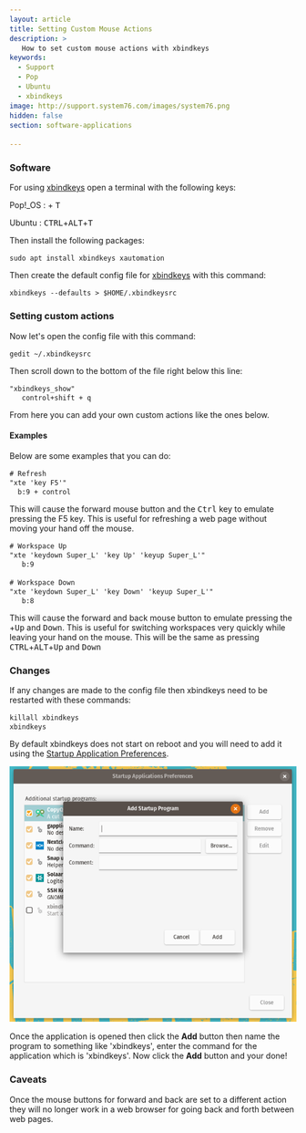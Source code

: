 ```yaml
---
layout: article
title: Setting Custom Mouse Actions
description: >
   How to set custom mouse actions with xbindkeys
keywords:
  - Support
  - Pop
  - Ubuntu
  - xbindkeys
image: http://support.system76.com/images/system76.png
hidden: false
section: software-applications

---
```


### Software

For using <u>xbindkeys</u> open a terminal with the following keys:

Pop!_OS : <kbd><span class="fl-pop-key"></span></kbd> + <kbd>T</kbd>

Ubuntu : <kbd>CTRL</kbd>+<kbd>ALT</kbd>+<kbd>T</kbd>

Then install the following packages:

```
sudo apt install xbindkeys xautomation
```

Then create the default config file for <u>xbindkeys</u> with this command:

```
xbindkeys --defaults > $HOME/.xbindkeysrc
```

### Setting custom actions

Now let's open the config file with this command:

```
gedit ~/.xbindkeysrc
```

Then scroll down to the bottom of the file right below this line:

```
"xbindkeys_show"
   control+shift + q
```

From here you can add your own custom actions like the ones below.

#### Examples

Below are some examples that you can do:

```
# Refresh
"xte 'key F5'"
  b:9 + control
```

This will cause the forward mouse button and the <kbd>Ctrl</kbd> key to emulate pressing the F5 key. This is useful for refreshing a web page without moving your hand off the mouse.

```
# Workspace Up
"xte 'keydown Super_L' 'key Up' 'keyup Super_L'"
   b:9

# Workspace Down
"xte 'keydown Super_L' 'key Down' 'keyup Super_L'"
   b:8
```

This will cause the forward and back mouse button to emulate pressing the <kbd><span class="fl-pop-key"></span></kbd>+<kbd>Up</kbd> and <kbd>Down</kbd>. This is useful for switching workspaces very quickly while leaving your hand on the mouse. This will be the same as pressing <kbd>CTRL</kbd>+<kbd>ALT</kbd>+<kbd>Up</kbd> and <kbd>Down</kbd>

### Changes

If any changes are made to the config file then xbindkeys need to be restarted with these commands:

```
killall xbindkeys
xbindkeys
```

By default xbindkeys does not start on reboot and you will need to add it using the <u>Startup Application Preferences</u>. 

![Startup Applications Pref](/images/custom-mouse-buttons/startup-applications-pref.png)

Once the application is opened then click the **Add** button then name the program to something like 'xbindkeys', enter the command for the application which is 'xbindkeys'. Now click the **Add** button and your done!

### Caveats

Once the mouse buttons for forward and back are set to a different action they will no longer work in a web browser for going back and forth between web pages.
